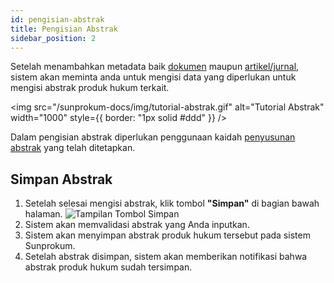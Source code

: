 ```yaml
---
id: pengisian-abstrak
title: Pengisian Abstrak
sidebar_position: 2
---
```


Setelah menambahkan metadata baik [dokumen](/docs/Panduan%20Penginputan%20Metadata/metadata-dokumen.md) maupun [artikel/jurnal](/docs/Panduan%20Penginputan%20Metadata/metadata-artikel-jurnal.md), sistem akan meminta anda untuk mengisi data yang diperlukan untuk mengisi abstrak produk hukum terkait.

<img
src="/sunprokum-docs/img/tutorial-abstrak.gif"
alt="Tutorial Abstrak"
width="1000"
style={{ border: "1px solid #ddd" }}
/>

Dalam pengisian abstrak diperlukan penggunaan kaidah [penyusunan abstrak](./penyusunan-abstrak.md) yang telah ditetapkan.

## Simpan Abstrak

1. Setelah selesai mengisi abstrak, klik tombol **"Simpan"** di bagian bawah halaman.
   ![Tampilan Tombol Simpan](/img/tombol-simpan.png)
2. Sistem akan memvalidasi abstrak yang Anda inputkan.
3. Sistem akan menyimpan abstrak produk hukum tersebut pada sistem Sunprokum.
4. Setelah abstrak disimpan, sistem akan memberikan notifikasi bahwa abstrak produk hukum sudah tersimpan.
